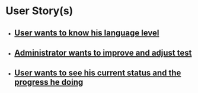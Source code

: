 # User Story(s)

* ## [User wants to know his language level](https://github.com/opolovynka/GoSpeak/issues/14)
* ## [Administrator wants to improve and adjust test](https://github.com/opolovynka/GoSpeak/issues/15)
* ## [User wants to see his current status and the progress he doing](https://github.com/opolovynka/GoSpeak/issues/20)
